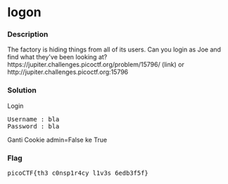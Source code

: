 <h1>logon</h1>
<h3>Description</h3>
<p>The factory is hiding things from all of its users. Can you login as Joe and find what they've been looking at? https://jupiter.challenges.picoctf.org/problem/15796/ (link) or http://jupiter.challenges.picoctf.org:15796</p>
<h3>Solution</h3>
<label>Login</label>
<pre>
Username : bla
Password : bla
</pre>
<label>Ganti Cookie admin=False ke True</label>
<h3>Flag</h3>
<pre>
picoCTF{th3_c0nsp1r4cy_l1v3s_6edb3f5f}
</pre>
